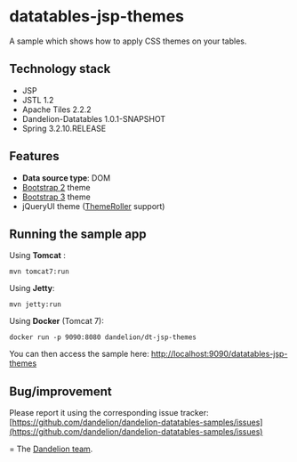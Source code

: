 datatables-jsp-themes
=================================================================

A sample which shows how to apply CSS themes on your tables.

## Technology stack

 - JSP
 - JSTL 1.2
 - Apache Tiles 2.2.2
 - Dandelion-Datatables 1.0.1-SNAPSHOT
 - Spring 3.2.10.RELEASE

## Features

 - __Data source type__: DOM
 - [Bootstrap 2](http://getbootstrap.com/2.3.2/) theme
 - [Bootstrap 3](http://getbootstrap.com/) theme
 - jQueryUI theme ([ThemeRoller](http://jqueryui.com/themeroller/) support)

## Running the sample app

Using __Tomcat__ :

    mvn tomcat7:run

Using __Jetty__:

    mvn jetty:run

Using __Docker__ (Tomcat 7):

    docker run -p 9090:8080 dandelion/dt-jsp-themes

You can then access the sample here: [http://localhost:9090/datatables-jsp-themes](http://localhost:9090/datatables-jsp-themes)

## Bug/improvement

Please report it using the corresponding issue tracker: [https://github.com/dandelion/dandelion-datatables-samples/issues](https://github.com/dandelion/dandelion-datatables-samples/issues)

=
The [Dandelion team](http://dandelion.github.io/team/).